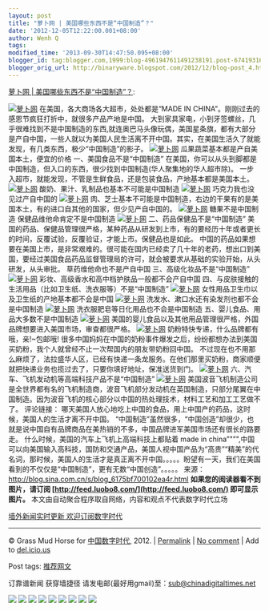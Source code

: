 ```yaml
---
layout: post
title: "萝卜网 | 美国哪些东西不是“中国制造”？"
date: '2012-12-05T12:22:00.001+08:00'
author: Wenh Q
tags:
modified_time: '2013-09-30T14:47:50.095+08:00'
blogger_id: tag:blogger.com,1999:blog-4961947611491238191.post-6741931602015309767
blogger_orig_url: http://binaryware.blogspot.com/2012/12/blog-post_4.html
---
```

[萝卜网 |
美国哪些东西不是“中国制造”？](http://feedproxy.google.com/~r/chinagfwblog/~3/aQU3W--XbrY/):


[![萝卜网](http://hu.luo.bo/files/2012/12/04/24642646d84eca91951b0d6879de383d.jpg "萝卜网")](http://hu.luo.bo/files/2012/12/04/24642646d84eca91951b0d6879de383d.jpg "萝卜网")
在美国，各大商场各大超市，处处都是“MADE IN
CHINA”。刚刚过去的感恩节疯狂打折中，就很多产品产地是中国。
大到家具家电，小到牙签螺丝，几乎很难找到不是中国制造的东西,就连奥巴马头像玩偶，美国星条旗，都有大部分是产自中国，一些人就以为美国人民生活离不开中国。其实，在美国生活久了就能发现，有几类东西，极少“中国制造”的影子。
[![萝卜网](http://hu.luo.bo/files/2012/12/04/f7670856940091eb3886230e56283832.jpg "萝卜网")](http://hu.luo.bo/files/2012/12/04/f7670856940091eb3886230e56283832.jpg "萝卜网")
瓜果蔬菜基本都是产自美国本土，便宜的价格
一、美国食品不是“中国制造”
在美国，你可以从头到脚都是中国制造，但入口的东西，很少找到中国制造(华人聚集地的华人超市除)。
一步入超市，就能发现，不管是生鲜食品，还是包装食品，产地基本都是美国本土。
[![萝卜网](http://hu.luo.bo/files/2012/12/04/c60bfe766835de6d828722f2ad6252f1.jpg "萝卜网")](http://hu.luo.bo/files/2012/12/04/c60bfe766835de6d828722f2ad6252f1.jpg "萝卜网")
酸奶、果汁、乳制品也基本不可能是中国制造
[![萝卜网](http://hu.luo.bo/files/2012/12/04/0c16cf0e5482a7b1501677c3e5f34659.jpg "萝卜网")](http://hu.luo.bo/files/2012/12/04/0c16cf0e5482a7b1501677c3e5f34659.jpg "萝卜网")
巧克力我也没见过产自中国的
[![萝卜网](http://hu.luo.bo/files/2012/12/04/a6064af6b330a49f86e41922464eda9f.jpg "萝卜网")](http://hu.luo.bo/files/2012/12/04/a6064af6b330a49f86e41922464eda9f.jpg "萝卜网")
肉、芝士基本不可能是中国制造，右边的干果有的是美国本土，有的进口自其他的国家，但少见产自中国的。
[![萝卜网](http://hu.luo.bo/files/2012/12/04/a264bb49be6e8a0987141fb97aa8d0dc.jpg "萝卜网")](http://hu.luo.bo/files/2012/12/04/a264bb49be6e8a0987141fb97aa8d0dc.jpg "萝卜网")
糖果不是中国制造
保健品维他命肯定不是中国制造
[![萝卜网](http://hu.luo.bo/files/2012/12/04/36619fa44ca93cb412379ab769f7f2e3.jpg "萝卜网")](http://hu.luo.bo/files/2012/12/04/36619fa44ca93cb412379ab769f7f2e3.jpg "萝卜网")
二、药品保健品不是“中国制造”
美国的药品、保健品管理很严格，某种药品从研发到上市，有的要经历十年或者更长的时间，反覆试验，反覆验证，才能上市。保健品也是如此。
中国的药品如果想要在美国上市，是非常艰难的。很可能在国内已经卖了几十年的老药，想出口到美国，要经过美国食品药品监督管理局的许可，就会被要求从基础的实验开始，从头研发，从头审批。
草药维他命也不是产自中国
三、高级化妆品不是“中国制造”
[![萝卜网](http://hu.luo.bo/files/2012/12/04/f6d33975b99f9eaa682abdcb8d00aa8d.jpg "萝卜网")](http://hu.luo.bo/files/2012/12/04/f6d33975b99f9eaa682abdcb8d00aa8d.jpg "萝卜网")
彩妆、高级香水和高中档护肤品一般都不会产自中国
四、与皮肤接触的生活用品（比如卫生纸、洗衣服等）不是“中国制造”
[![萝卜网](http://hu.luo.bo/files/2012/12/04/5462ab992e740c9c7183ce4d6e7b01dc.jpg "萝卜网")](http://hu.luo.bo/files/2012/12/04/5462ab992e740c9c7183ce4d6e7b01dc.jpg "萝卜网")
女性用品卫生巾以及卫生纸的产地基本都不会是中国
[![萝卜网](http://hu.luo.bo/files/2012/12/04/b642bcc72922a6ddf4dca5f43d1e05b4.jpg "萝卜网")](http://hu.luo.bo/files/2012/12/04/b642bcc72922a6ddf4dca5f43d1e05b4.jpg "萝卜网")
洗发水、漱口水还有染发剂也都不会是中国制造
[![萝卜网](http://hu.luo.bo/files/2012/12/04/ba2a1e5ce17d16012f6b32678d5c3632.jpg "萝卜网")](http://hu.luo.bo/files/2012/12/04/ba2a1e5ce17d16012f6b32678d5c3632.jpg "萝卜网")
洗衣服肥皂等日化用品也不会是中国制造
五、婴儿食品、用品大多数不是中国制造
[![萝卜网](http://hu.luo.bo/files/2012/12/04/3be24361fbcd0c88c88ff8f4ec900b62.jpg "萝卜网")](http://hu.luo.bo/files/2012/12/04/3be24361fbcd0c88c88ff8f4ec900b62.jpg "萝卜网")
美国的婴儿食品以及其他用品管理很严格，外国品牌想要进入美国市场，审查都很严格。
[![萝卜网](http://hu.luo.bo/files/2012/12/04/3a0248a36f5e8b592f193c77d4784fa8.jpg "萝卜网")](http://hu.luo.bo/files/2012/12/04/3a0248a36f5e8b592f193c77d4784fa8.jpg "萝卜网")
奶粉特快专递，什么品牌都有哦，亲!~包邮哦!
很多中国妈妈在中国的奶粉事件爆发之后，纷纷都想办法到美国买奶粉，我个人就曾经不止一次帮国内的朋友带奶粉回中国。
不过现在也不用那么麻烦了，法拉盛华人区，已经有快递一条龙服务。在他们那里买奶粉，商家顺便就把快递业务也揽过去了，只要你填好地址，保准送货到门。
[![萝卜网](http://hu.luo.bo/files/2012/12/04/a21a447122fd9ec04b843249f8080062.jpg "萝卜网")](http://hu.luo.bo/files/2012/12/04/a21a447122fd9ec04b843249f8080062.jpg "萝卜网")
六、汽车、飞机发动机等高端科技产品不是“中国制造”
[![萝卜网](http://hu.luo.bo/files/2012/12/04/a57685da5706f2906cc44a110cd78ce1.jpg "萝卜网")](http://hu.luo.bo/files/2012/12/04/a57685da5706f2906cc44a110cd78ce1.jpg "萝卜网")
美国波音飞机制造公司是全世界都有名的飞机制造商，波音飞机部分发动机在英国制造，只部分尾翼在中国制造。因为波音飞机的核心部分以中国的热处理技术，材料工艺和加工工艺做不了。
评论链接：
哪天美国人放心地吃上中国的食品，用上中国产的药品，这时候，美国人的生活才离不开中国。
“中国制造”虽然很多，“中国创造”却很少，也就是说中国自有品牌商品在美热销的不多，中国品牌进军美国市场还有很长的路要走。
什么时候，美国的汽车上飞机上高端科技上都贴着 made in
china”"”",中国可以向美国输入高科技，国防和交通产品，美国人视中国产品为“高贵”“精美”的代名词，那时候，美国人的生活才是真正离不开中国。。。。。盼望有一天，我们在美国看到的不仅仅是“中国制造”，更有无数“中国创造”。。。。。
来源：http://blog.sina.com.cn/s/blog_6175bf700102ea4r.html
**如果您的阅读器看不到图片，请订阅
[http://feed.luobo8.com/](http://feed.luobo8.com/) 即可显示图片。**
本文由自动聚合程序取自网络，内容和观点不代表数字时代立场

[墙外新闻实时更新 欢迎订阅数字时代](http://eepurl.com/mstlf)









* * * * *

© Grass Mud Horse for [中国数字时代](https://mycdtweb.info/chinese),
2012. |
[Permalink](https://mycdtweb.info/chinese/2012/12/%e8%90%9d%e5%8d%9c%e7%bd%91-%e7%be%8e%e5%9b%bd%e5%93%aa%e4%ba%9b%e4%b8%9c%e8%a5%bf%e4%b8%8d%e6%98%af%e4%b8%ad%e5%9b%bd%e5%88%b6%e9%80%a0%ef%bc%9f/)
|
[No
comment](https://mycdtweb.info/chinese/2012/12/%e8%90%9d%e5%8d%9c%e7%bd%91-%e7%be%8e%e5%9b%bd%e5%93%aa%e4%ba%9b%e4%b8%9c%e8%a5%bf%e4%b8%8d%e6%98%af%e4%b8%ad%e5%9b%bd%e5%88%b6%e9%80%a0%ef%bc%9f/#comments)
|
Add to
[del.icio.us](http://del.icio.us/post?url=https://mycdtweb.info/chinese/2012/12/%e8%90%9d%e5%8d%9c%e7%bd%91-%e7%be%8e%e5%9b%bd%e5%93%aa%e4%ba%9b%e4%b8%9c%e8%a5%bf%e4%b8%8d%e6%98%af%e4%b8%ad%e5%9b%bd%e5%88%b6%e9%80%a0%ef%bc%9f/&title=%E8%90%9D%E5%8D%9C%E7%BD%91%20%7C%20%E7%BE%8E%E5%9B%BD%E5%93%AA%E4%BA%9B%E4%B8%9C%E8%A5%BF%E4%B8%8D%E6%98%AF%E2%80%9C%E4%B8%AD%E5%9B%BD%E5%88%B6%E9%80%A0%E2%80%9D%EF%BC%9F)


Post tags:
[推荐网文](https://mycdtweb.info/chinese/tag/%e6%8e%a8%e8%8d%90%e7%bd%91%e6%96%87/?category=10466)

订靠谱新闻 获穿墙捷径
请发电邮(最好用gmail)至：sub@chinadigitaltimes.net



[![](http://feeds.feedburner.com/~ff/chinagfwblog?d=yIl2AUoC8zA)](http://feeds.feedburner.com/~ff/chinagfwblog?a=aQU3W--XbrY:MTuEjWWCyDE:yIl2AUoC8zA)
[![](http://feeds.feedburner.com/~ff/chinagfwblog?i=aQU3W--XbrY:MTuEjWWCyDE:-BTjWOF_DHI)](http://feeds.feedburner.com/~ff/chinagfwblog?a=aQU3W--XbrY:MTuEjWWCyDE:-BTjWOF_DHI)
[![](http://feeds.feedburner.com/~ff/chinagfwblog?i=aQU3W--XbrY:MTuEjWWCyDE:F7zBnMyn0Lo)](http://feeds.feedburner.com/~ff/chinagfwblog?a=aQU3W--XbrY:MTuEjWWCyDE:F7zBnMyn0Lo)
[![](http://feeds.feedburner.com/~ff/chinagfwblog?i=aQU3W--XbrY:MTuEjWWCyDE:V_sGLiPBpWU)](http://feeds.feedburner.com/~ff/chinagfwblog?a=aQU3W--XbrY:MTuEjWWCyDE:V_sGLiPBpWU)
[![](http://feeds.feedburner.com/~ff/chinagfwblog?d=qj6IDK7rITs)](http://feeds.feedburner.com/~ff/chinagfwblog?a=aQU3W--XbrY:MTuEjWWCyDE:qj6IDK7rITs)
[![](http://feeds.feedburner.com/~ff/chinagfwblog?d=l6gmwiTKsz0)](http://feeds.feedburner.com/~ff/chinagfwblog?a=aQU3W--XbrY:MTuEjWWCyDE:l6gmwiTKsz0)
[![](http://feeds.feedburner.com/~ff/chinagfwblog?i=aQU3W--XbrY:MTuEjWWCyDE:gIN9vFwOqvQ)](http://feeds.feedburner.com/~ff/chinagfwblog?a=aQU3W--XbrY:MTuEjWWCyDE:gIN9vFwOqvQ)
[![](http://feeds.feedburner.com/~ff/chinagfwblog?d=TzevzKxY174)](http://feeds.feedburner.com/~ff/chinagfwblog?a=aQU3W--XbrY:MTuEjWWCyDE:TzevzKxY174)
![](http://feeds.feedburner.com/~r/chinagfwblog/~4/aQU3W--XbrY)
